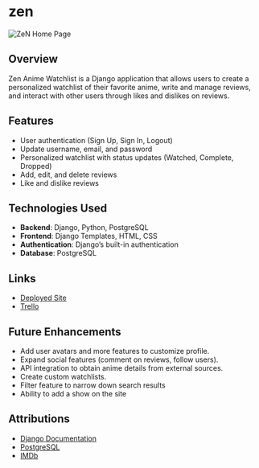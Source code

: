 # zen
![ZeN Home Page](https://i.postimg.cc/xTNzvWsh/Screen-Shot-2025-02-24-at-11-02-28-PM.png)

## Overview
Zen Anime Watchlist is a Django application that allows users to create a personalized watchlist of their favorite anime, write and manage reviews, and interact with other users through likes and dislikes on reviews. 

## Features
- User authentication (Sign Up, Sign In, Logout)
- Update username, email, and password  
- Personalized watchlist with status updates (Watched,  Complete, Dropped) 
- Add, edit, and delete reviews  
- Like and dislike reviews   

## Technologies Used
- **Backend**: Django, Python, PostgreSQL
- **Frontend**: Django Templates, HTML, CSS
- **Authentication**: Django’s built-in authentication
- **Database**: PostgreSQL

## Links
 - [Deployed Site](zen)
 - [Trello](https://trello.com/b/CyqegaRd/anime-watchlist)


## Future Enhancements 
- Add user avatars and more features to customize profile. 
- Expand social features (comment on reviews, follow users).
- API integration to obtain anime details from external sources.
- Create custom watchlists.
- Filter feature to narrow down search results
- Ability to add a show on the site



## Attributions
- [Django Documentation](https://docs.djangoproject.com/)
- [PostgreSQL](https://www.postgresql.org/)
- [IMDb](https://www.imdb.com/)
